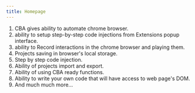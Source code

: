 ```yaml
---
title: Homepage
---
```


1. CBA gives ability to automate chrome browser.
2. ability to setup step-by-step code injections from Extensions popup interface.
3. ability to Record interactions in the chrome browser and playing them.
4. Projects saving in browser's local storage.
5. Step by step code injection.
6. Ability of projects import and export.
7. Ability of using CBA ready functions.
8. Ability to write your own code that will have access to web page's DOM.
9. And much much more...
    